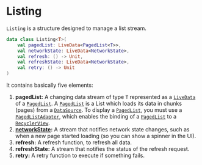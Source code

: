 # Listing

`Listing` is a structure designed to manage a list stream.

```kotlin
data class Listing<T>(
    val pagedList: LiveData<PagedList<T>>,
    val networkState: LiveData<NetworkState>,
    val refresh: () -> Unit,
    val refreshState: LiveData<NetworkState>,
    val retry: () -> Unit
)
```

It contains basically five elements:

1. **pagedList:** A changing data stream of type `T` represented as a [`LiveData`](https://developer.android.com/topic/libraries/architecture/livedata) of a [`PagedList`](https://developer.android.com/reference/android/arch/paging/PagedList).
A [`PagedList`](https://developer.android.com/reference/android/arch/paging/PagedList) is a List which loads its data in chunks (pages) from a [`DataSource`](https://developer.android.com/reference/android/arch/paging/DataSource).
To display a [`PagedList`](https://developer.android.com/reference/android/arch/paging/PagedList), you must use a [`PagedListAdapter`](https://developer.android.com/reference/android/arch/paging/PagedListAdapter), which enables the binding of a [`PagedList`](https://developer.android.com/reference/android/arch/paging/PagedList) to a [`RecyclerView`](https://developer.android.com/reference/android/support/v7/widget/RecyclerView).
1. **[networkState](NetworkState.md):** A stream that notifies network state changes, such as when a new page started loading (so you can show a spinner in the UI).
1. **refresh:** A refresh function, to refresh all data.
1. **refreshState:** A stream that notifies the status of the refresh request.
1. **retry:** A retry function to execute if something fails.
